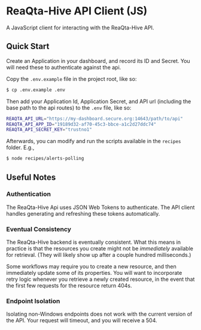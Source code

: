 # ReaQta-Hive API Client (JS)

A JavaScript client for interacting with the ReaQta-Hive API.

## Quick Start

Create an Application in your dashboard, and record its ID and Secret. You will need these to authenticate against the api.

Copy the `.env.example` file in the project root, like so:
```sh
$ cp .env.example .env
```

Then add your Application Id, Application Secret, and API url (including the base path to the api routes) to the `.env` file, like so:

```sh
REAQTA_API_URL="https://my-dashboard.secure.org:14643/path/to/api"
REAQTA_API_APP_ID="19189d32-af70-45c3-bbce-a1c2d27ddc74"
REAQTA_API_SECRET_KEY="trustno1"
```

Afterwards, you can modify and run the scripts available in the `recipes` folder. E.g.,

```sh
$ node recipes/alerts-polling
```

## Useful Notes

### Authentication

The ReaQta-Hive Api uses JSON Web Tokens to authenticate. The API client handles generating and refreshing these tokens automatically.

### Eventual Consistency

The ReaQta-Hive backend is eventually consistent. What this means in practice is that the resources you create might not be *immediately* available for retrieval. (They will likely show up after a couple hundred milliseconds.)

Some workflows may require you to create a new resource, and then immediately update some of its properties. You will want to incorporate retry logic whenever you retrieve a newly created resource, in the event that the first few requests for the resource return 404s.

### Endpoint Isolation

Isolating non-Windows endpoints does not work with the current version of the API. Your request will timeout, and you will receive a 504.
